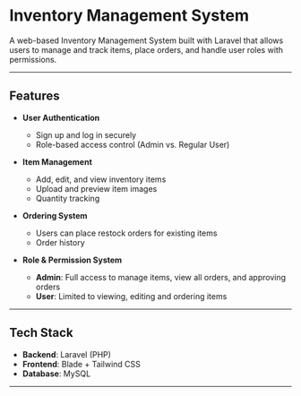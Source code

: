 # Inventory Management System

A web-based Inventory Management System built with Laravel that allows users to manage and track items, place orders, and handle user roles with permissions.

---

## Features

- **User Authentication**
  - Sign up and log in securely
  - Role-based access control (Admin vs. Regular User)

- **Item Management**
  - Add, edit, and view inventory items
  - Upload and preview item images
  - Quantity tracking

- **Ordering System**
  - Users can place restock orders for existing items
  - Order history

- **Role & Permission System**
  - **Admin**: Full access to manage items, view all orders, and approving orders
  - **User**: Limited to viewing, editing and ordering items

---

## Tech Stack

- **Backend**: Laravel (PHP)
- **Frontend**: Blade + Tailwind CSS
- **Database**: MySQL

---

